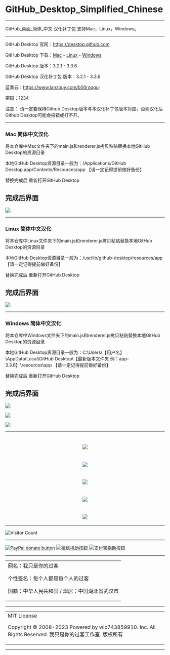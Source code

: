 # GitHub_Desktop_Simplified_Chinese

---

GitHub_桌面_简体_中文 汉化补丁包 支持Mac，Linux，Windows。

---

GitHub Desktop 官网：https://desktop.github.com

GitHub Desktop 下载：[Mac](https://central.github.com/deployments/desktop/desktop/latest/darwin) - [Linux](https://github.com/shiftkey/desktop) - [Windows](https://central.github.com/deployments/desktop/desktop/latest/win32)

GitHub Desktop 版本：3.2.1 - 3.3.6

GitHub Desktop 汉化补丁包 版本：3.2.1 - 3.3.6

蓝奏云：https://www.lanzouy.com/b00roqguj

密码：1234

注意：
请一定要保持Github Desktop版本与本汉化补丁包版本对应，否则汉化后Github Desktop可能会报错或打不开。

---

### Mac 简体中文汉化
将本仓库中Mac文件夹下的main.js和renderer.js拷贝粘贴替换本地GitHub Desktop的资源目录

本地GitHub Desktop资源目录一般为：/Applications/GitHub Desktop.app/Contents/Resources/app
     【请一定记得提前做好备份】
     
替换完成后 重新打开GitHub Desktop

完成后界面
---
![](https://cdn.jsdelivr.net/gh/wlc743859910/GitHub_Desktop_Simplified_Chinese/img/8833471-059ebc4cecfa31c6.webp)

---

### Linux 简体中文汉化
将本仓库中Linux文件夹下的main.js和renderer.js拷贝粘贴替换本地GitHub Desktop的资源目录

本地GitHub Desktop资源目录一般为：/usr/lib/github-desktop/resources/app
     【请一定记得提前做好备份】
     
替换完成后 重新打开GitHub Desktop

完成后界面
---
![](https://cdn.jsdelivr.net/gh/wlc743859910/GitHub_Desktop_Simplified_Chinese/img/8833471-e1e555687f41789f.webp)

---

### Windows 简体中文汉化
将本仓库中Windows文件夹下的main.js和renderer.js拷贝粘贴替换本地GitHub Desktop的资源目录

本地GitHub Desktop资源目录一般为：C:\Users\【用户名】\AppData\Local\GitHub Desktop\【最新版本文件夹 例：app-3.3.6】\resources\app
     【请一定记得提前做好备份】
     
替换完成后 重新打开GitHub Desktop

完成后界面
---
![](https://cdn.jsdelivr.net/gh/wlc743859910/GitHub_Desktop_Simplified_Chinese/img/1.webp)

![](https://cdn.jsdelivr.net/gh/wlc743859910/GitHub_Desktop_Simplified_Chinese/img/2.webp)

![](https://cdn.jsdelivr.net/gh/wlc743859910/GitHub_Desktop_Simplified_Chinese/img/3.webp)

---

<h1 align="center">
  <img src="https://cdn.jsdelivr.net/gh/wlc743859910/GitHub_Desktop_Simplified_Chinese/img/gh-readme-header.webp">
</h1>

<h1 align="center">
  <img src="https://cdn.jsdelivr.net/gh/wlc743859910/GitHub_Desktop_Simplified_Chinese/img/template.webp">
</h1>

<h1 align="center">
  <img src="https://cdn.jsdelivr.net/gh/wlc743859910/GitHub_Desktop_Simplified_Chinese/img/1424469275.webp">
</h1>

<h1 align="center">
  <img src="https://cdn.jsdelivr.net/gh/wlc743859910/GitHub_Desktop_Simplified_Chinese/img/fbCScVCQ.webp">
</h1>

<h1 align="center">
  <img src="https://cdn.jsdelivr.net/gh/wlc743859910/GitHub_Desktop_Simplified_Chinese/img/programmer.webp">
</h1>

---

![Visitor Count](https://profile-counter.glitch.me/{GitHub_Desktop_Simplified_Chinese}/count.svg)

---

[![PayPal donate button](https://img.shields.io/badge/PayPal-donate-green.svg)](https://paypal.me/)  [![微信捐助按钮](https://img.shields.io/badge/%E5%BE%AE%E4%BF%A1-%E5%90%91TA%E6%8D%90%E5%8A%A9-green.svg)](图片链接) [![支付宝捐助按钮](https://img.shields.io/badge/%E6%94%AF%E4%BB%98%E5%AE%9D-%E5%90%91TA%E6%8D%90%E5%8A%A9-green.svg)](图片链接)

---

<table>
    <tr>
        <td >
网名：我只是你的过客

个性签名：每个人都是每个人的过客

国籍：中华人民共和国 / 现居：中国湖北省武汉市
        </center>
        </td>
    </tr>
</table>

---

<table>
    <tr>
        <td >
MIT License

Copyright © 2008-2023 Powered by wlc743859910. Inc. All Rights Reserved. 我只是你的过客工作室. 版权所有
        </center>
        </td>
    </tr>
</table>

---
